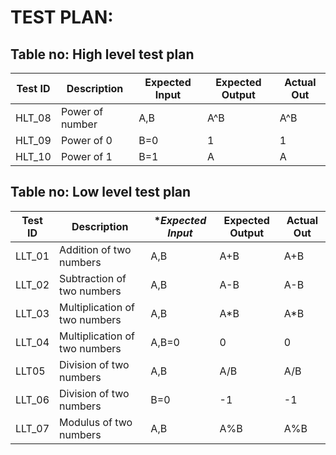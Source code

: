 # TEST PLAN:

## Table no: High level test plan

| **Test ID** | **Description**                                              | **Expected Input** | **Expected Output** | **Actual Out** |   
|-------------|--------------------------------------------------------------|------------|-------------|----------------|
|  HLT_08       | Power of number | A,B | A^B | A^B | 
|  HLT_09      | Power of 0  | B=0  | 1 | 1 |
|  HLT_10      |Power of  1 | B=1| A | A | 





## Table no: Low level test plan

| **Test ID** |  **Description**                                                  | **Expected Input* | **Expected Output** | **Actual Out** |    
|-------------|-------------------------------------------------------------------|------------|-------------|----------------|
|LLT_01|Addition of two numbers|A,B|A+B|A+B|
|LLT_02|Subtraction of two numbers|A,B|A-B|A-B|
|LLT_03|Multiplication of two numbers|A,B|A*B|A*B|
|LLT_04|Multiplication of two numbers|A,B=0|0|0|
|LLT05|Division of two numbers|A,B|A/B|A/B|
|LLT_06|Division of two numbers|B=0|-1|-1|
|LLT_07|Modulus of two numbers|A,B|A%B|A%B|

